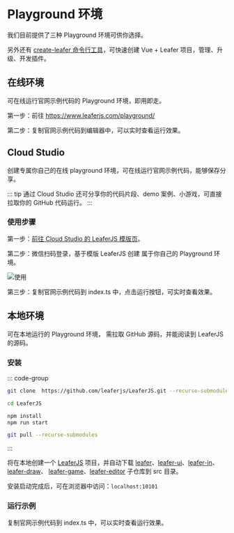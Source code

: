 # Playground 环境

我们目前提供了三种 Playground 环境可供你选择。

另外还有 [create-leafer 命令行工具](/create/leafer.md)，可快速创建 Vue + Leafer 项目，管理、升级、开发插件。

## 在线环境

可在线运行官网示例代码的 Playground 环境，即用即走。

第一步：前往 https://www.leaferjs.com/playground/

第二步：复制官网示例代码到编辑器中，可以实时查看运行效果。

## Cloud Studio

创建专属你自己的在线 playground 环境，可在线运行官网示例代码，能够保存分享。

::: tip
通过 Cloud Studio 还可分享你的代码片段、demo 案例、小游戏，可直接拉取你的 GitHub 代码运行。
:::

### 使用步骤

第一步：[前往 Cloud Studio 的 LeaferJS 模版页](https://cloudstudio.net/?templateId=10064)。

第二步：微信扫码登录，基于模版 LeaferJS 创建 属于你自己的 Playground 环境。

![使用](/image/playground/cloud-studio.png)

第三步：复制官网示例代码到 index.ts 中，点击运行按钮，可实时查看效果。

## 本地环境

可在本地运行的 Playground 环境， 需拉取 GitHub 源码，并能阅读到 LeaferJS 的源码。

### 安装

::: code-group

```sh [安装]
git clone  https://github.com/leaferjs/LeaferJS.git --recurse-submodules

cd LeaferJS

npm install
npm run start

```

```sh [更新]
git pull --recurse-submodules
```

:::

将在本地创建一个 [LeaferJS](https://github.com/leaferjs/LeaferJS.git) 项目，并自动下载 [leafer](https://github.com/leaferjs/leafer)、[leafer-ui](https://github.com/leaferjs/leafer-ui)、[leafer-in](https://github.com/leaferjs/leafer-in)、[leafer-draw](https://github.com/leaferjs/leafer-draw)、 [leafer-game](/guide/install/game/start.md)、[leafer-editor](https://github.com/leaferjs/leafer-editor) 子仓库到 src 目录。

安装启动完成后，可在浏览器中访问：`localhost:10101`

### 运行示例

复制官网示例代码到 index.ts 中，可以实时查看运行效果。
